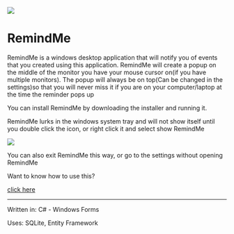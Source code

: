 ![](http://i.imgur.com/jRNzEVV.png)

# RemindMe
RemindMe is a windows desktop application that will notify you of events that you created using this application. RemindMe will create a popup on the middle of the monitor you have your mouse cursor on(if you have multiple monitors). The popup will always be on top(Can be changed in the settings)so that you will never miss it if you are on your computer/laptop at the time the reminder pops up

You can install RemindMe by downloading the installer and running it.

RemindMe lurks in the windows system tray and will not show itself until you double click the icon, or right click it and select show RemindMe


![](https://i.imgur.com/BZv2sSJ.png)

You can also exit RemindMe this way, or go to the settings without opening RemindMe


Want to know how to use this?


[click here](https://github.com/Stefangansevles/RemindMe/blob/master/How%20to%20use%20RemindMe.md)


--------------------------------------------------------------------------------------------------------------------------------------

Written in: C# - Windows Forms

Uses: SQLite, Entity Framework
